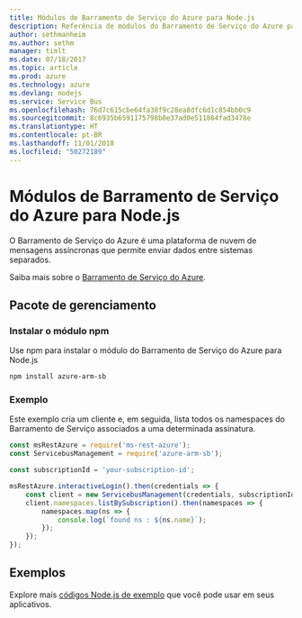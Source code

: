 ```yaml
---
title: Módulos de Barramento de Serviço do Azure para Node.js
description: Referência de módulos do Barramento de Serviço do Azure para Node.js
author: sethmanheim
ms.author: sethm
manager: timlt
ms.date: 07/18/2017
ms.topic: article
ms.prod: azure
ms.technology: azure
ms.devlang: nodejs
ms.service: Service Bus
ms.openlocfilehash: 76d7c615cbe64fa38f9c28ea8dfc6d1c854bb0c9
ms.sourcegitcommit: 8c6935b6591175798b8e37ad0e511864fad3478e
ms.translationtype: HT
ms.contentlocale: pt-BR
ms.lasthandoff: 11/01/2018
ms.locfileid: "50272189"
---
```

# <a name="azure-service-bus-modules-for-nodejs"></a>Módulos de Barramento de Serviço do Azure para Node.js

O Barramento de Serviço do Azure é uma plataforma de nuvem de mensagens assíncronas que permite enviar dados entre sistemas separados.

Saiba mais sobre o [Barramento de Serviço do Azure](https://docs.microsoft.com/azure/service-bus-messaging/service-bus-messaging-overview).

## <a name="management-package"></a>Pacote de gerenciamento

### <a name="install-the-npm-module"></a>Instalar o módulo npm

Use npm para instalar o módulo do Barramento de Serviço do Azure para Node.js

```bash
npm install azure-arm-sb
```

### <a name="example"></a>Exemplo

Este exemplo cria um cliente e, em seguida, lista todos os namespaces do Barramento de Serviço associados a uma determinada assinatura.

```javascript
const msRestAzure = require('ms-rest-azure');
const ServicebusManagement = require('azure-arm-sb');

const subscriptionId = 'your-subscription-id';

msRestAzure.interactiveLogin().then(credentials => {
    const client = new ServicebusManagement(credentials, subscriptionId);
    client.namespaces.listBySubscription().then(namespaces => {
        namespaces.map(ns => {
            console.log(`found ns : ${ns.name}`);
        });
    });
});
```

## <a name="samples"></a>Exemplos

Explore mais [códigos Node.js de exemplo](https://azure.microsoft.com/resources/samples/?platform=nodejs) que você pode usar em seus aplicativos.
